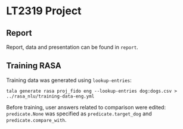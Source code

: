 # LT2319 Project

## Report
Report, data and presentation can be found in `report`.

## Training RASA
Training data was generated using `lookup-entries`:

```tala generate rasa proj_fido eng --lookup-entries dog:dogs.csv > ../rasa_nlu/training-data-eng.yml```

Before training, user answers related to comparison were edited: `predicate.None` was specified as `predicate.target_dog` and `predicate.compare_with`. 

